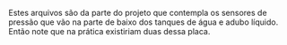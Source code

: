 Estes arquivos são da parte do projeto que contempla os sensores de pressão que vão na parte de baixo dos tanques de água e adubo líquido. Então note que
na prática existiriam duas dessa placa.
